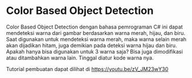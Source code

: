 # Color Based Object Detection
Color Based Object Detection dengan bahasa pemrograman C# ini dapat mendeteksi warna dari gambar berdasarkan warna merah, hijau, dan biru. Saat digunakan untuk mendeteksi warna merah, maka warna selain merah akan dijadikan hitam, juga demikian pada deteksi warna hijau dan biru. Apakah hanya bisa digunakan untuk 3 warna saja? Bisa juga dimodifikasi atau ditambahkan warna lain. Tinggal diatur kode warna nya.

Tutorial pembuatan dapat dilihat di https://youtu.be/zV_JM23wY30
